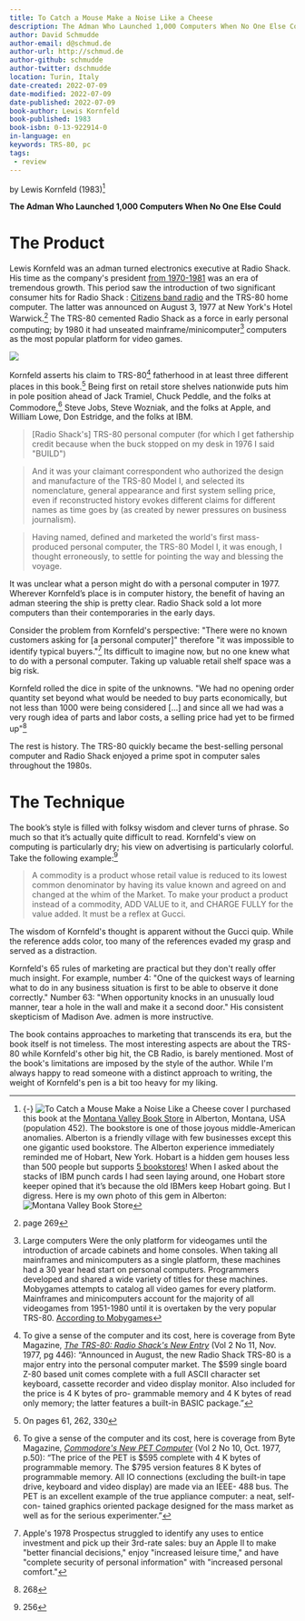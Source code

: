 ```yaml
---
title: To Catch a Mouse Make a Noise Like a Cheese
description: The Adman Who Launched 1,000 Computers When No One Else Could
author: David Schmudde
author-email: d@schmud.de
author-url: http://schmud.de
author-github: schmudde
author-twitter: dschmudde
location: Turin, Italy
date-created: 2022-07-09
date-modified: 2022-07-09
date-published: 2022-07-09
book-author: Lewis Kornfeld
book-published: 1983
book-isbn: 0-13-922914-0
in-language: en
keywords: TRS-80, pc
tags:
 - review
---
```


by Lewis Kornfeld (1983)[^cover]

**The Adman Who Launched 1,000 Computers When No One Else Could**

# The Product

[^cover]: {-} ![*To Catch a Mouse Make a Noise Like a Cheese* cover](/img/book-covers/to-catch-a-mouse.jpg) I purchased this book at the [Montana Valley Book Store](https://www.montanavalleybookstore.com/) in Alberton, Montana, USA (population 452). The bookstore is one of those joyous middle-American anomalies. Alberton is a friendly village with few businesses except this one gigantic used bookstore. The Alberton experience immediately reminded me of Hobart, New York. Hobart is a hidden gem houses less than 500 people but supports [5 bookstores](https://www.atlasobscura.com/articles/hobart-book-village)! When I asked about the stacks of IBM punch cards I had seen laying around, one Hobart store keeper opined that it’s because the  old IBMers keep Hobart going. But I digress. Here is my own photo of this gem in Alberton: ![Montana Valley Book Store](/img/2022-07-12/alberton-bookstore.jpg)

Lewis Kornfeld was an adman turned electronics executive at Radio Shack. His time as the company's president [from 1970-1981](https://www.nytimes.com/2013/08/16/business/lewis-kornfeld-made-radio-shack-an-early-player-in-pcs-dies-at-97.html) was an era of tremendous growth. This period saw the introduction of two significant consumer hits for Radio Shack : [Citizens band radio](https://en.wikipedia.org/wiki/Citizens_band_radio) and the TRS-80 home computer. The latter was announced on August 3, 1977 at New York's Hotel Warwick.[^269] The TRS-80 cemented Radio Shack as a force in early personal computing; by 1980 it had unseated mainframe/minicomputer[^mainframe] computers as the most popular platform for video games.

![](/img/2022-07-12/trs-80-gaming.png)

[^269]: page 269

[^mainframe]: Large computers Were the only platform for videogames until the introduction of arcade cabinets and home consoles. When taking all mainframes and minicomputers as a single platform, these machines had a 30 year head start on personal computers. Programmers developed and shared a wide variety of titles for these machines. Mobygames attempts to catalog all video games for every platform. Mainframes and minicomputers account for the majority of all videogames from 1951-1980 until it is overtaken by the very popular TRS-80.  [According to Mobygames](https://www.mobygames.com/browse/games/mainframe/)

Kornfeld asserts his claim to TRS-80[^trs-80] fatherhood in at least three different places in this book.[^fatherhood] Being first on retail store shelves nationwide puts him in pole position ahead of Jack Tramiel, Chuck Peddle, and the folks at Commodore,[^commodore] Steve Jobs, Steve Wozniak, and the folks at Apple, and William Lowe, Don Estridge, and the folks at IBM.

[^trs-80]: To give a sense of the computer and its cost, here is coverage from Byte Magazine, *[The TRS-80: Radio Shack's New Entry](https://archive.org/details/byte-magazine-1977-11/page/n45/mode/2up)* (Vol 2 No 11, Nov. 1977, pg 446): &ldquo;Announced in August, the new Radio Shack TRS-80 is a major entry into the personal computer market. The $599 single board Z-80 based unit comes complete with a full ASCII character set keyboard, cassette recorder and video display monitor. Also included for the price is 4 K bytes of pro- grammable memory and 4 K bytes of read only memory; the latter features a built-in BASIC package.&rdquo;

[^fatherhood]: On pages 61, 262, 330

[^commodore]: To give a sense of the computer and its cost, here is coverage from Byte Magazine, *[Commodore's New PET Computer](https://archive.org/details/byte-magazine-1977-10/page/n51/mode/2up)* (Vol 2 No 10, Oct. 1977, p.50): &ldquo;The price of the PET is $595 complete with 4 K bytes of programmable memory. The $795 version features 8 K bytes of programmable memory. All IO connections (excluding the built-in tape drive, keyboard and video display) are made via an IEEE- 488 bus. The PET is an excellent example of the true appliance computer: a neat, self-con- tained graphics oriented package designed for the mass market as well as for the serious experimenter.&rdquo;

> [Radio Shack's] TRS-80 personal computer (for which I get fathership credit because when the buck stopped on my desk in 1976 I said "BUILD")

> And it was your claimant correspondent who authorized the design and manufacture of the TRS-80 Model I, and selected its nomenclature, general appearance and first system selling price, even if reconstructed history evokes different claims for different names as time goes by (as created by newer pressures on business journalism).

> Having named, defined and marketed the world's first mass-produced personal computer, the TRS-80 Model I, it was enough, I thought erroneously, to settle for pointing the way and blessing the voyage.

It was unclear what a person might do with a personal computer in 1977. Wherever Kornfeld’s place is in computer history, the benefit of having an adman steering the ship is pretty clear. Radio Shack sold a lot more computers than their contemporaries in the early days.

Consider the problem from Kornfeld's perspective: "There were no known customers asking for [a personal computer]" therefore "it was impossible to identify typical buyers."[^apple] Its difficult to imagine now, but no one knew what to do with a personal computer. Taking up valuable retail shelf space was a big risk.

Kornfeld rolled the dice in spite of the unknowns. "We had no opening order quantity set beyond what would be needed to buy parts economically, but not less than 1000 were being considered [...] and since all we had was a very rough idea of parts and labor costs, a selling price had yet to be firmed up"[^268]

[^apple]: Apple's 1978 Prospectus struggled to identify any uses to entice investment and pick up their 3rd-rate sales: buy an Apple II to make "better financial decisions," enjoy "increased leisure time," and have "complete security of personal information" with "increased personal comfort."

[^268]: 268

The rest is history. The TRS-80 quickly became the best-selling personal computer and Radio Shack enjoyed a prime spot in computer sales throughout the 1980s.

# The Technique

The book’s style is filled with folksy wisdom and clever turns of phrase. So much so that it’s actually quite difficult to read. Kornfeld's view on computing is particularly dry; his view on advertising is particularly colorful. Take the following example:[^256]

[^256]: 256

> A commodity is a product whose retail value is reduced to its lowest common denominator by having its value known and agreed on and changed at the whim of the Market. To make your product a product instead of a commodity, ADD VALUE to it, and CHARGE FULLY for the value added. It must be a reflex at Gucci.

The wisdom of Kornfeld's thought is apparent without the Gucci quip. While the reference adds color, too many of the references evaded my grasp and served as a distraction.

Kornfeld's 65 rules of marketing are practical but they don't really offer much insight. For example, number 4: "One of the quickest ways of learning what to do in any business situation is first to be able to observe it done correctly." Number 63: "When opportunity knocks in an unusually loud manner, tear a hole in the wall and make it a second door." His consistent skepticism of Madison Ave. admen is more instructive.

The book contains approaches to marketing that transcends its era, but the book itself is not timeless. The most interesting aspects are about the TRS-80 while Kornfeld's other big hit, the CB Radio, is barely mentioned. Most of the book's limitations are imposed by the style of the author. While I'm always happy to read someone with a distinct approach to writing, the weight of Kornfeld's pen is a bit too heavy for my liking.
